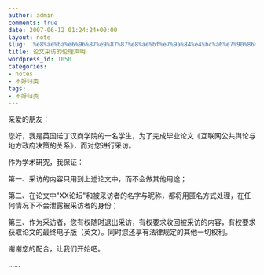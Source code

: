 ```yaml
---
author: admin
comments: true
date: 2007-06-12 01:24:24+00:00
layout: note
slug: '%e8%ae%ba%e6%96%87%e9%87%87%e8%ae%bf%e7%9a%84%e4%bc%a6%e7%90%86%e5%a3%b0%e6%98%8e'
title: 论文采访的伦理声明
wordpress_id: 1050
categories:
- notes
- 不好归类
tags:
- 不好归类
---
```





亲爱的朋友：




您好，我是英国诺丁汉商学院的一名学生，为了完成毕业论文《互联网公共舆论与地方政府决策的关系》，而对您进行采访。




作为学术研究，我保证：




第一、采访的内容只用到上述论文中，而不会做其他用途；




第二、在论文中"XX论坛"和被采访者的名字与昵称，都将用匿名方式处理，在任何情况下不会泄露被采访者的身份；




第三、作为采访者，您有权随时退出采访，有权要求收回被采访的内容，有权要求获取论文的最终电子版（英文）。同时您还享有法律规定的其他一切权利。




谢谢您的配合，让我们开始吧。




……



